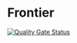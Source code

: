 # Frontier

[![Quality Gate Status](https://sonarcloud.io/api/project_badges/measure?project=IAAA-Lab_frontier&metric=alert_status)](https://sonarcloud.io/summary/new_code?id=IAAA-Lab_frontier)
